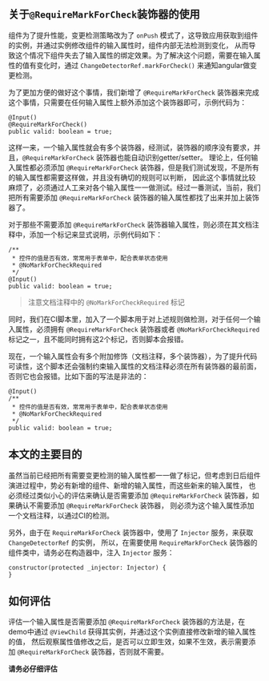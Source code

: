 
## 关于`@RequireMarkForCheck`装饰器的使用

组件为了提升性能，变更检测策略改为了 `onPush` 模式了，这导致应用获取到组件的实例，并通过实例修改组件的输入属性时，组件内部无法检测到变化，
从而导致这个情况下组件失去了输入属性的绑定效果。为了解决这个问题，需要在输入属性的值有变化时，通过 `ChangeDetectorRef.markForCheck()`
来通知angular做变更检测。

为了更加方便的做好这个事情，我们新增了 `@RequireMarkForCheck` 装饰器来完成这个事情，只需要在任何输入属性上额外添加这个装饰器即可，示例代码为：

```
@Input()
@RequireMarkForCheck()
public valid: boolean = true;
```

这样一来，一个输入属性就会有多个装饰器，经测试，装饰器的顺序没有要求，并且，`@RequireMarkForCheck` 装饰器也能自动识别getter/setter。
理论上，任何输入属性都必须添加 `@RequireMarkForCheck` 装饰器，但是我们测试发现，不是所有的输入属性都需要这样做，并且没有确切的规则可以判断，
因此这个事情就比较麻烦了，必须通过人工来对各个输入属性一一做测试。经过一番测试，当前，我们把所有需要添加 `@RequireMarkForCheck`
装饰器的输入属性都找了出来并加上装饰器了。

对于那些不需要添加 `@RequireMarkForCheck` 装饰器输入属性，则必须在其文档注释中，添加一个标记来显式说明，示例代码如下：

```
/**
 * 控件的值是否有效，常常用于表单中，配合表单状态使用
 * @NoMarkForCheckRequired
 */
@Input()
public valid: boolean = true;
```

> 注意文档注释中的 `@NoMarkForCheckRequired` 标记

同时，我们在CI脚本里，加入了一个脚本用于对上述规则做检测，对于任何一个输入属性，必须拥有 `@RequireMarkForCheck`
装饰器或者 `@NoMarkForCheckRequired` 标记之一，且不能同时拥有这2个标记，否则脚本会报错。

现在，一个输入属性会有多个附加修饰（文档注释，多个装饰器），为了提升代码可读性，这个脚本还会强制约束输入属性的文档注释必须在所有装饰器的最前面，
否则它也会报错。比如下面的写法是非法的：

```
@Input()
/**
 * 控件的值是否有效，常常用于表单中，配合表单状态使用
 * @NoMarkForCheckRequired
 */
public valid: boolean = true;
```

## 本文的主要目的

虽然当前已经把所有需要变更检测的输入属性都一一做了标记，但考虑到日后组件演进过程中，势必有新增的组件、新增的输入属性，而这些新来的输入属性，
也必须经过类似小心的评估来确认是否需要添加 `@RequireMarkForCheck` 装饰器，如果确认不需要添加 `@RequireMarkForCheck` 装饰器，
则必须为这个输入属性添加一个文档注释，以通过CI的检测。

另外，由于在 `RequireMarkForCheck` 装饰器中，使用了 `Injector` 服务，来获取 `ChangeDetectorRef` 的实例，
所以，在需要使用 `RequireMarkForCheck` 装饰器的组件类中，请务必在构造器中，注入 `Injector` 服务：
```
constructor(protected _injector: Injector) {
}
```

## 如何评估

评估一个输入属性是否需要添加 `@RequireMarkForCheck` 装饰器的方法是，在demo中通过 `@ViewChild` 获得其实例，并通过这个实例直接修改新增的输入属性的值，
然后观察属性值修改之后，是否可以立即生效，如果不生效，表示需要添加 `@RequireMarkForCheck` 装饰器，否则就不需要。

**请务必仔细评估** 

